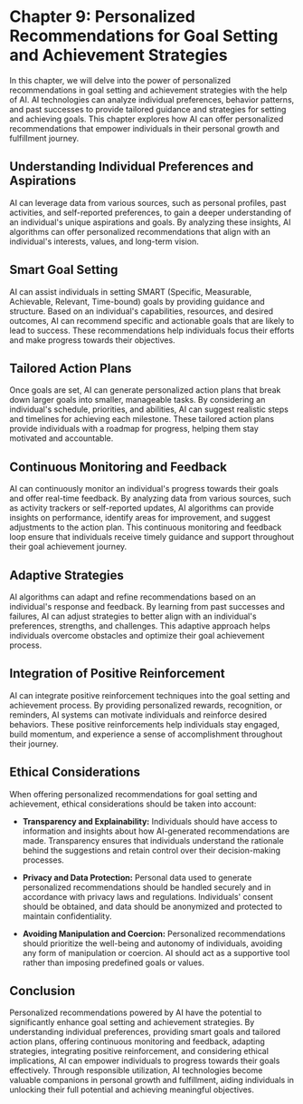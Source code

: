Chapter 9: Personalized Recommendations for Goal Setting and Achievement Strategies
===================================================================================

In this chapter, we will delve into the power of personalized recommendations in goal setting and achievement strategies with the help of AI. AI technologies can analyze individual preferences, behavior patterns, and past successes to provide tailored guidance and strategies for setting and achieving goals. This chapter explores how AI can offer personalized recommendations that empower individuals in their personal growth and fulfillment journey.

Understanding Individual Preferences and Aspirations
----------------------------------------------------

AI can leverage data from various sources, such as personal profiles, past activities, and self-reported preferences, to gain a deeper understanding of an individual's unique aspirations and goals. By analyzing these insights, AI algorithms can offer personalized recommendations that align with an individual's interests, values, and long-term vision.

Smart Goal Setting
------------------

AI can assist individuals in setting SMART (Specific, Measurable, Achievable, Relevant, Time-bound) goals by providing guidance and structure. Based on an individual's capabilities, resources, and desired outcomes, AI can recommend specific and actionable goals that are likely to lead to success. These recommendations help individuals focus their efforts and make progress towards their objectives.

Tailored Action Plans
---------------------

Once goals are set, AI can generate personalized action plans that break down larger goals into smaller, manageable tasks. By considering an individual's schedule, priorities, and abilities, AI can suggest realistic steps and timelines for achieving each milestone. These tailored action plans provide individuals with a roadmap for progress, helping them stay motivated and accountable.

Continuous Monitoring and Feedback
----------------------------------

AI can continuously monitor an individual's progress towards their goals and offer real-time feedback. By analyzing data from various sources, such as activity trackers or self-reported updates, AI algorithms can provide insights on performance, identify areas for improvement, and suggest adjustments to the action plan. This continuous monitoring and feedback loop ensure that individuals receive timely guidance and support throughout their goal achievement journey.

Adaptive Strategies
-------------------

AI algorithms can adapt and refine recommendations based on an individual's response and feedback. By learning from past successes and failures, AI can adjust strategies to better align with an individual's preferences, strengths, and challenges. This adaptive approach helps individuals overcome obstacles and optimize their goal achievement process.

Integration of Positive Reinforcement
-------------------------------------

AI can integrate positive reinforcement techniques into the goal setting and achievement process. By providing personalized rewards, recognition, or reminders, AI systems can motivate individuals and reinforce desired behaviors. These positive reinforcements help individuals stay engaged, build momentum, and experience a sense of accomplishment throughout their journey.

Ethical Considerations
----------------------

When offering personalized recommendations for goal setting and achievement, ethical considerations should be taken into account:

* **Transparency and Explainability:** Individuals should have access to information and insights about how AI-generated recommendations are made. Transparency ensures that individuals understand the rationale behind the suggestions and retain control over their decision-making processes.

* **Privacy and Data Protection:** Personal data used to generate personalized recommendations should be handled securely and in accordance with privacy laws and regulations. Individuals' consent should be obtained, and data should be anonymized and protected to maintain confidentiality.

* **Avoiding Manipulation and Coercion:** Personalized recommendations should prioritize the well-being and autonomy of individuals, avoiding any form of manipulation or coercion. AI should act as a supportive tool rather than imposing predefined goals or values.

Conclusion
----------

Personalized recommendations powered by AI have the potential to significantly enhance goal setting and achievement strategies. By understanding individual preferences, providing smart goals and tailored action plans, offering continuous monitoring and feedback, adapting strategies, integrating positive reinforcement, and considering ethical implications, AI can empower individuals to progress towards their goals effectively. Through responsible utilization, AI technologies become valuable companions in personal growth and fulfillment, aiding individuals in unlocking their full potential and achieving meaningful objectives.
